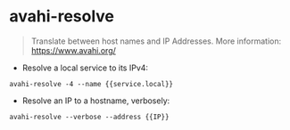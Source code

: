 # avahi-resolve

> Translate between host names and IP Addresses.
> More information: <https://www.avahi.org/>

- Resolve a local service to its IPv4:

`avahi-resolve -4 --name {{service.local}}`

- Resolve an IP to a hostname, verbosely:

`avahi-resolve --verbose --address {{IP}}`
